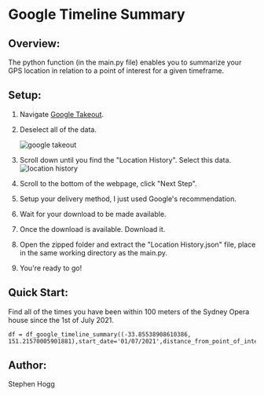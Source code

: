 # Google Timeline Summary
## Overview:
The python function (in the main.py file) enables you to summarize your GPS location in relation to a point of interest for a given timeframe. 

## Setup:
1. Navigate [Google Takeout](https://takeout.google.com).
2. Deselect all of the data.

    ![google takeout](https://miro.medium.com/max/2160/1*G-OwQVIPMJtxYVfZxu03xA.png)
3. Scroll down until you find the "Location History". Select this data.
    ![location history](https://miro.medium.com/max/553/1*31avyKZtERYQePTiZHM7ow.png)
4. Scroll to the bottom of the webpage, click "Next Step".
5. Setup your delivery method, I just used Google's recommendation.
6. Wait for your download to be made available.
7. Once the download is available. Download it.
8. Open the zipped folder and extract the "Location History.json" file, place in the same working directory as the main.py.
9. You're ready to go!

## Quick Start:
Find all of the times you have been within 100 meters of the Sydney Opera house since the 1st of July 2021.

```
df = df_google_timeline_summary((-33.85538908610386, 151.21570005901881),start_date='01/07/2021',distance_from_point_of_interest=0.1)
```
## Author:
Stephen Hogg